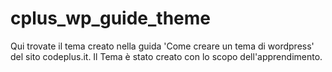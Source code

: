 # cplus_wp_guide_theme
Qui trovate il tema creato nella guida 'Come creare un tema di wordpress' del sito codeplus.it.
Il Tema è stato creato con lo scopo dell'apprendimento.
